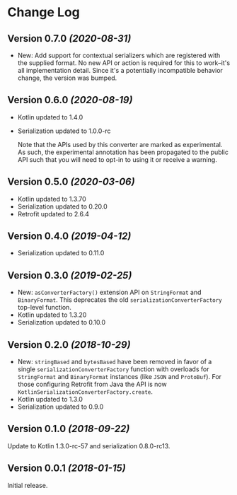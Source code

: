 Change Log
==========

Version 0.7.0 *(2020-08-31)*
----------------------------

 * New: Add support for contextual serializers which are registered with the supplied format.
   No new API or action is required for this to work–it's all implementation detail. Since it's
   a potentially incompatible behavior change, the version was bumped.


Version 0.6.0 *(2020-08-19)*
----------------------------

 * Kotlin updated to 1.4.0
 * Serialization updated to 1.0.0-rc

   Note that the APIs used by this converter are marked as experimental. As such, the experimental
   annotation has been propagated to the public API such that you will need to opt-in to using it
   or receive a warning.


Version 0.5.0 *(2020-03-06)*
----------------------------

 * Kotlin updated to 1.3.70
 * Serialization updated to 0.20.0
 * Retrofit updated to 2.6.4


Version 0.4.0 *(2019-04-12)*
----------------------------

 * Serialization updated to 0.11.0


Version 0.3.0 *(2019-02-25)*
----------------------------

 * New: `asConverterFactory()` extension API on `StringFormat` and `BinaryFormat`. This deprecates
   the old `serializationConverterFactory` top-level function.
 * Kotlin updated to 1.3.20
 * Serialization updated to 0.10.0


Version 0.2.0 *(2018-10-29)*
----------------------------

 * New: `stringBased` and `bytesBased` have been removed in favor of a single
   `serializationConverterFactory` function with overloads for `StringFormat` and `BinaryFormat`
   instances (like `JSON` and `ProtoBuf`). For those configuring Retrofit from Java the API is now
   `KotlinSerializationConverterFactory.create`.
 * Kotlin updated to 1.3.0
 * Serialization updated to 0.9.0


Version 0.1.0 *(2018-09-22)*
----------------------------

Update to Kotlin 1.3.0-rc-57 and serialization 0.8.0-rc13.


Version 0.0.1 *(2018-01-15)*
----------------------------

Initial release.
